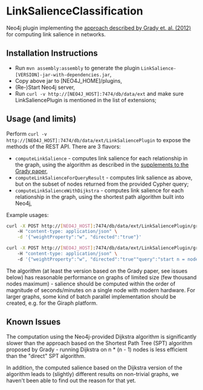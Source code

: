 LinkSalienceClassification
==========================

Neo4j plugin implementing the [approach described by Grady et. al. (2012)](http://rocs.northwestern.edu/index_assets/grady_2012.pdf) 
for computing link salience in networks.

Installation Instructions
--------------------

* Run `mvn assembly:assembly` to generate the plugin `LinkSalience-[VERSION]-jar-with-dependencies.jar`,
* Copy above jar to [NEO4J_HOME]/plugins,
* (Re-)Start Neo4j server,
* Run `curl -v http://[NEO4J_HOST]:7474/db/data/ext` and make sure LinkSaliencePlugin is mentioned in the list of extensions;

Usage (and limits)
------------------

Perform `curl -v http://[NEO4J_HOST]:7474/db/data/ext/LinkSaliencePlugin` to expose the methods of the REST API. There are 3 flavors:

* `computeLinkSalience` - computes link salience for each relationship in the graph, using the algorithm as described in the 
[supplements to the Grady paper](http://www.nature.com/ncomms/journal/v3/n5/extref/ncomms1847-s1.pdf), 
* `computeLinkSalienceForQueryResult` - computes link salience as above, but on the subset of nodes returned from the provided Cypher query;
* `computeLinkSalienceWithDijkstra` - computes link salience for each relationship in the graph, using the shortest path algorithm built into Neo4j,

Example usages:

```bash
curl -X POST http://[NEO4J_HOST]:7474/db/data/ext/LinkSaliencePlugin/graphdb/computeLinkSalience \  
	-H "content-type: application/json" \
	-d '{"weightProperty":"w", "directed":"true"}'

curl -X POST http://[NEO4J_HOST]:7474/db/data/ext/LinkSaliencePlugin/graphdb/computeLinkSalienceForQueryResult \  
	-H "content-type: application/json" \  
	-d '{"weightProperty":"w", "directed":"true""query":"start n = node(*) where n.surplus! > 0"}'
```

The algorithm (at least the version based on the Grady paper, see issues below) has reasonable performance on graphs of limited size 
(few thousand nodes maximum) - salience should be computed within the order of magnitude of seconds/minutes on a single node with modern 
hardware. For larger graphs, some kind of batch parallel implementation should be created, e.g. for the Giraph platform.

Known Issues
------------

The computation using the Neo4j-provided Dijkstra algorithm is significantly slower than the approach based on the Shortest Path Tree (SPT) algorithm proposed by Grady - 
running Dijkstra on n * (n - 1) nodes is less efficient than the "direct" SPT algorithm.

In addition, the computed salience based on the Dijkstra version of the algorithm leads to (slightly) different results on non-trivial graphs, we haven't been able
to find out the reason for that yet.
